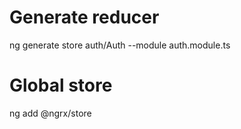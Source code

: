 # Generate reducer
ng generate store auth/Auth --module auth.module.ts

# Global store
ng add @ngrx/store      